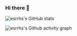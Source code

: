### Hi there 👋
![esrrhs's GitHub stats](https://github-readme-stats.vercel.app/api?username=esrrhs&show_icons=true)

![esrrhs's Github activity graph](https://activity-graph.herokuapp.com/graph?username=esrrhs&theme=nord)

